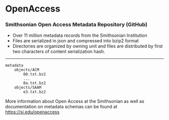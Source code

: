 # OpenAccess
### Smithsonian Open Access Metadata Repository (GitHub)

- Over 11 million metadata records from the Smithsonian Institution
- Files are serialized in json and compressed into bzip2 format
- Directories are organized by owning unit and files are distributed by first two characters of content serialization hash.

------------

	metadata
		objects/ACM
			00.txt.bz2
			...
			0a.txt.bz2
		objects/SAAM
			e3.txt.bz2

More information about Open Access at the Smithsonian as well as documentation on metadata schemas can be found at https://si.edu/openaccess
